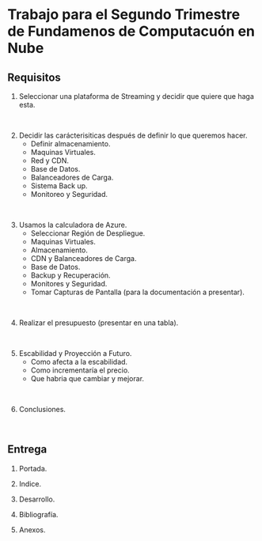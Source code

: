 # Trabajo para el Segundo Trimestre de Fundamenos de Computacuón en Nube

## Requisitos

1. Seleccionar una plataforma de Streaming y decidir que quiere que haga esta.
<br>

2. Decidir las carácterisiticas después de definir lo que queremos hacer.
    - Definir almacenamiento.
    - Maquinas Virtuales.
    - Red y CDN.
    - Base de Datos.
    - Balanceadores de Carga.
    - Sistema Back up.
    - Monitoreo y Seguridad.
<br>

3. Usamos la calculadora de Azure.
    - Seleccionar Región de Despliegue.
    - Maquinas Virtuales.
    - Almacenamiento.
    - CDN y Balanceadores de Carga.
    - Base de Datos.
    - Backup y Recuperación.
    - Monitores y Seguridad.
    - Tomar Capturas de Pantalla (para la documentación a presentar).
<br>

4. Realizar el presupuesto (presentar en una tabla).
<br>

5.  Escabilidad y Proyección a Futuro.
    - Como afecta a la escabilidad.
    - Como incrementaría el precio.
    - Que habria que cambiar y mejorar.
<br>

6. Conclusiones.
<br>

## Entrega

1. Portada.

2. Indice.

3. Desarrollo.

4. Bibliografía.

5. Anexos.

<!-- Mirar los apuntes que se suban en la plataforma. -->
